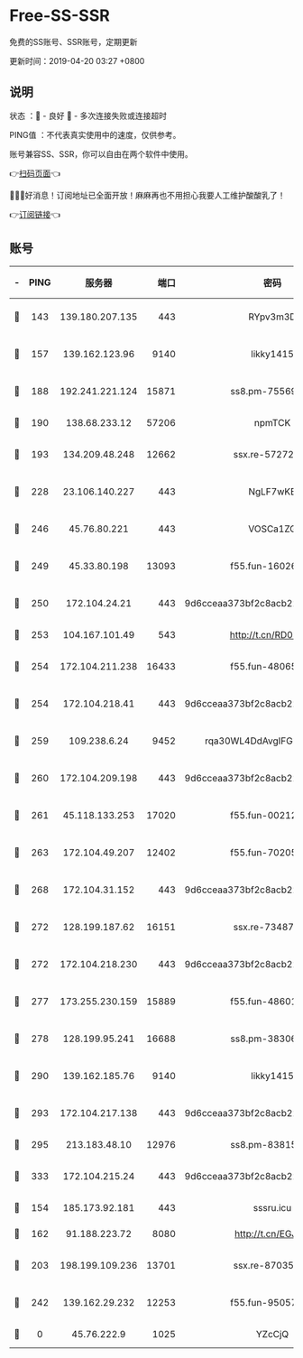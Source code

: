 # Free-SS-SSR

免费的SS账号、SSR账号，定期更新

更新时间：2019-04-20 03:27 +0800

## 说明

状态     ：🙂 - 良好 🙁 - 多次连接失败或连接超时

PING值   ：不代表真实使用中的速度，仅供参考。

账号兼容SS、SSR，你可以自由在两个软件中使用。

👉[扫码页面](https://liesauer.github.io/Free-SS-SSR/)👈

🎉🎉🎉好消息！订阅地址已全面开放！麻麻再也不用担心我要人工维护酸酸乳了！

👉[订阅链接](https://www.liesauer.net/yogurt/subscribe?ACCESS_TOKEN=DAYxR3mMaZAsaqUb)👈

## 账号

|-|PING|服务器|端口|密码|加密方式|区域|
|:----:|:----:|:-----:|-----:|:----:|:----:|:----:|
|🙂|143|139.180.207.135|443|RYpv3m3D|aes-256-cfb|JP|
|🙂|157|139.162.123.96|9140|likky1415|aes-256-cfb|JP|
|🙂|188|192.241.221.124|15871|ss8.pm-75569900|aes-256-cfb|US|
|🙂|190|138.68.233.12|57206|npmTCK|rc4-md5|US|
|🙂|193|134.209.48.248|12662|ssx.re-57272056|aes-256-cfb|US|
|🙂|228|23.106.140.227|443|NgLF7wKB|aes-256-cfb|US|
|🙂|246|45.76.80.221|443|VOSCa1ZG|aes-256-cfb|DE|
|🙂|249|45.33.80.198|13093|f55.fun-16026235|aes-256-cfb|US|
|🙂|250|172.104.24.21|443|9d6cceaa373bf2c8acb22e60b6a58be6|aes-256-cfb|US|
|🙂|253|104.167.101.49|543|http://t.cn/RD0D7sx|rc4-md5|CA|
|🙂|254|172.104.211.238|16433|f55.fun-48065491|aes-256-cfb|US|
|🙂|254|172.104.218.41|443|9d6cceaa373bf2c8acb22e60b6a58be6|aes-256-cfb|US|
|🙂|259|109.238.6.24|9452|rqa30WL4DdAvgIFG6Fs3znzTa|aes-256-cfb|FR|
|🙂|260|172.104.209.198|443|9d6cceaa373bf2c8acb22e60b6a58be6|aes-256-cfb|US|
|🙂|261|45.118.133.253|17020|f55.fun-00212644|aes-256-cfb|SG|
|🙂|263|172.104.49.207|12402|f55.fun-70205364|aes-256-cfb|SG|
|🙂|268|172.104.31.152|443|9d6cceaa373bf2c8acb22e60b6a58be6|aes-256-cfb|US|
|🙂|272|128.199.187.62|16151|ssx.re-73487439|aes-256-cfb|SG|
|🙂|272|172.104.218.230|443|9d6cceaa373bf2c8acb22e60b6a58be6|aes-256-cfb|US|
|🙂|277|173.255.230.159|15889|f55.fun-48601779|aes-256-cfb|US|
|🙂|278|128.199.95.241|16688|ss8.pm-38306838|aes-256-cfb|SG|
|🙂|290|139.162.185.76|9140|likky1415|aes-256-cfb|DE|
|🙂|293|172.104.217.138|443|9d6cceaa373bf2c8acb22e60b6a58be6|aes-256-cfb|US|
|🙂|295|213.183.48.10|12976|ss8.pm-83815121|rc4-md5|RU|
|🙂|333|172.104.215.24|443|9d6cceaa373bf2c8acb22e60b6a58be6|aes-256-cfb|US|
|🙂|154|185.173.92.181|443|sssru.icu|rc4-md5|RU|
|🙂|162|91.188.223.72|8080|http://t.cn/EGJIyrl|rc4-md5|RU|
|🙂|203|198.199.109.236|13701|ssx.re-87035242|aes-256-cfb|US|
|🙂|242|139.162.29.232|12253|f55.fun-95057104|aes-256-cfb|SG|
|🙁|0|45.76.222.9|1025|YZcCjQ|rc4-md5|JP|
